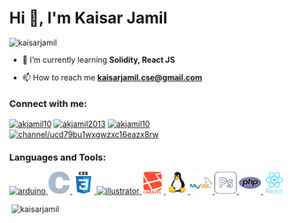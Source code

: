 # Hi 👋, I'm Kaisar Jamil
<p align="left"> <img src="https://komarev.com/ghpvc/?username=kaisarjamil&label=Profile%20views&color=0e75b6&style=flat" alt="kaisarjamil" /> </p>

- 🌱 I’m currently learning **Solidity, React JS**

- 📫 How to reach me **kaisarjamil.cse@gmail.com**

<h3 align="left">Connect with me:</h3>
<p align="left">
<a href="https://twitter.com/akjamil10" target="blank"><img align="center" src="https://cdn.jsdelivr.net/npm/simple-icons@3.0.1/icons/twitter.svg" alt="akjamil10" height="30" width="40" /></a>
<a href="https://fb.com/akjamil2013" target="blank"><img align="center" src="https://cdn.jsdelivr.net/npm/simple-icons@3.0.1/icons/facebook.svg" alt="akjamil2013" height="30" width="40" /></a>
<a href="https://instagram.com/akjamil10" target="blank"><img align="center" src="https://cdn.jsdelivr.net/npm/simple-icons@3.0.1/icons/instagram.svg" alt="akjamil10" height="30" width="40" /></a>
<a href="https://www.youtube.com/c/channel/ucd79bu1wxgwzxc16eazx8rw" target="blank"><img align="center" src="https://cdn.jsdelivr.net/npm/simple-icons@3.0.1/icons/youtube.svg" alt="channel/ucd79bu1wxgwzxc16eazx8rw" height="30" width="40" /></a>
</p>

<h3 align="left">Languages and Tools:</h3>
<p align="left"> <a href="https://www.arduino.cc/" target="_blank"> <img src="https://cdn.worldvectorlogo.com/logos/arduino-1.svg" alt="arduino" width="40" height="40"/> </a> <a href="https://www.cprogramming.com/" target="_blank"> <img src="https://raw.githubusercontent.com/devicons/devicon/master/icons/c/c-original.svg" alt="c" width="40" height="40"/> </a> <a href="https://www.w3schools.com/css/" target="_blank"> <img src="https://raw.githubusercontent.com/devicons/devicon/master/icons/css3/css3-original-wordmark.svg" alt="css3" width="40" height="40"/> </a> <a href="https://www.adobe.com/in/products/illustrator.html" target="_blank"> <img src="https://www.vectorlogo.zone/logos/adobe_illustrator/adobe_illustrator-icon.svg" alt="illustrator" width="40" height="40"/> </a> <a href="https://laravel.com/" target="_blank"> <img src="https://raw.githubusercontent.com/devicons/devicon/master/icons/laravel/laravel-plain-wordmark.svg" alt="laravel" width="40" height="40"/> </a> <a href="https://www.linux.org/" target="_blank"> <img src="https://raw.githubusercontent.com/devicons/devicon/master/icons/linux/linux-original.svg" alt="linux" width="40" height="40"/> </a> <a href="https://www.mysql.com/" target="_blank"> <img src="https://raw.githubusercontent.com/devicons/devicon/master/icons/mysql/mysql-original-wordmark.svg" alt="mysql" width="40" height="40"/> </a> <a href="https://www.photoshop.com/en" target="_blank"> <img src="https://raw.githubusercontent.com/devicons/devicon/master/icons/photoshop/photoshop-line.svg" alt="photoshop" width="40" height="40"/> </a> <a href="https://www.php.net" target="_blank"> <img src="https://raw.githubusercontent.com/devicons/devicon/master/icons/php/php-original.svg" alt="php" width="40" height="40"/> </a> <a href="https://reactjs.org/" target="_blank"> <img src="https://raw.githubusercontent.com/devicons/devicon/master/icons/react/react-original-wordmark.svg" alt="react" width="40" height="40"/> </a> </p>


<p>&nbsp;<img align="center" src="https://github-readme-stats.vercel.app/api?username=kaisarjamil&show_icons=true&locale=en" alt="kaisarjamil" /></p>

